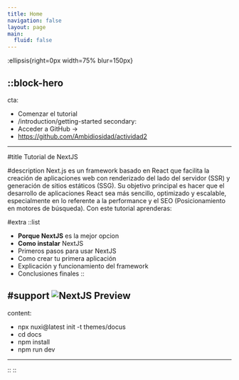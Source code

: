 ```yaml
---
title: Home
navigation: false
layout: page
main:
  fluid: false
---
```


:ellipsis{right=0px width=75% blur=150px}

::block-hero
---
cta:
  - Comenzar el tutorial
  - /introduction/getting-started
secondary:
  - Acceder a GitHub →
  - https://github.com/Ambidiosidad/actividad2
---

#title
Tutorial de NextJS

#description
Next.js es un framework basado en React que facilita la creación de aplicaciones web con renderizado del lado del servidor (SSR) y generación de sitios estáticos (SSG). Su objetivo principal es hacer que el desarrollo de aplicaciones React sea más sencillo, optimizado y escalable, especialmente en lo referente a la performance y el SEO (Posicionamiento en motores de búsqueda). Con este tutorial aprenderas:

#extra
  ::list
  - **Porque NextJS** es la mejor opcion
  - **Como instalar** NextJS
  - Primeros pasos para usar NextJS
  - Como crear tu primera aplicación
  - Explicación y funcionamiento del framework
  - Conclusiones finales
  ::

#support
![NextJS Preview](/nextjs3.webp)
  ---
  content:
  - npx nuxi@latest init -t themes/docus
  - cd docs
  - npm install
  - npm run dev
  ---
  ::
::
